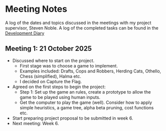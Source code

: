 # Meeting Notes

A log of the dates and topics discussed in the meetings with my project supervisor, Steven Noble.
A log of the completed tasks can be found in the [Development Diary](Development_Diary.md)

## Meeting 1: 21 October 2025

- Discussed where to start on the project.
    - First stage was to choose a game to implement.
    - Examples included: Drafts, Cops and Robbers, Herding Cats, Othello, Chess (simplified), Halma etc.
    - I decided on Capture the Flag.
- Agreed on the first steps to begin the project:
    - Step 1: Set up the game an rules, create a prototype to allow the game to be played using human inputs.
    - Get the computer to play the game (well). Consider how to apply simple heuristics, a game tree, alpha beta pruning, cost functions etc.
- Start preparing project proposal to be submitted in week 6.
- Next meeting: Week 6.

